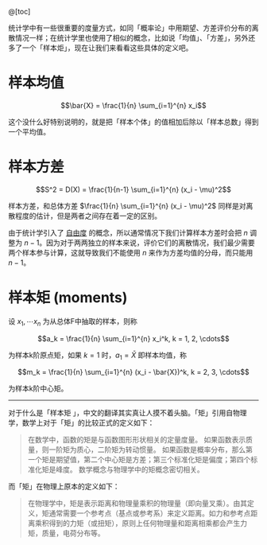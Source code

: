 @[toc]

统计学中有一些很重要的度量方式，如同「概率论」中用期望、方差评价分布的离散情况一样；在统计学里也使用了相似的概念，比如说「均值」、「方差」，另外还多了一个「样本炬」，现在让我们来看看这些具体的定义吧。

# 样本均值
$$\bar{X} = \frac{1}{n} \sum_{i=1}^{n} x_i$$

这个没什么好特别说明的，就是把「样本个体」的值相加后除以「样本总数」得到一个平均值。

# 样本方差
$$S^2 = D(X) = \frac{1}{n-1} \sum_{i=1}^{n} (x_i - \mu)^2$$

样本方差，和总体方差 $\frac{1}{n} \sum_{i=1}^{n} (x_i - \mu)^2$ 同样是对离散程度的估计，但是两者之间存在着一定的区别。

由于统计学引入了  [自由度](https://seagochen.blog.csdn.net/article/details/121234828)  的概念，所以通常情况下我们计算样本方差时会把 $n$ 调整为 $n-1$。因为对于两两独立的样本来说，评价它们的离散情况，我们最少需要两个样本参与计算，这就导致我们不能使用 $n$ 来作为方差均值的分母，而只能用 $n-1$。

# 样本矩 (moments)

设 $x_1, \cdots x_n$ 为从总体F中抽取的样本，则称

$$a_k = \frac{1}{n} \sum_{i=1}^{n} x_i^k, k = 1, 2, \cdots$$

为样本k阶原点矩，如果 $k =1$ 时，$a_1 = \bar{X}$ 即样本均值，称

$$m_k = \frac{1}{n} \sum_{i=1}^{n} (x_i - \bar{X})^k, k = 2, 3, \cdots$$

为样本k阶中心矩。

---

对于什么是「样本矩 」，中文的翻译其实真让人摸不着头脑。「矩」引用自物理学，数学上对于「矩」的比较正式的定义如下：

> 在数学中，函数的矩是与函数图形形状相关的定量度量。
> 如果函数表示质量，则一阶矩为质心，二阶矩为转动惯量。
> 如果函数是概率分布，那么第一个矩是期望值，第二个中心矩是方差；第三个标准化矩是偏度；第四个标准化矩是峰度。 
> 数学概念与物理学中的矩概念密切相关。 

而「矩」在物理上原本的定义如下：

> 在物理学中，矩是表示距离和物理量乘积的物理量（即向量叉乘）。由其定义，矩通常需要一个参考点（基点或参考系）来定义距离。如力和参考点距离乘积得到的力矩（或扭矩），原则上任何物理量和距离相乘都会产生力矩，质量，电荷分布等。